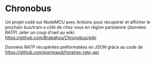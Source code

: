 # Chronobus
Un projet codé sur NodeMCU avec Arduino pour récupérer et afficher le prochain bus/tram a côté de chez vous en région parisienne (données RATP)
Jeter un coup d'oeil au wiki: https://github.com/Brabahou/Chronobus/wiki

Données RATP récupérées préformatées en JSON grâce au code de https://github.com/pgrimaud/horaires-ratp-api
